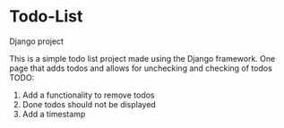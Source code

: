 # Todo-List
Django project

This is a simple todo list project made using the Django framework.
One page that adds todos and allows for unchecking and checking of todos
TODO:
1. Add a functionality to remove todos
2. Done todos should not be displayed
3. Add a timestamp
